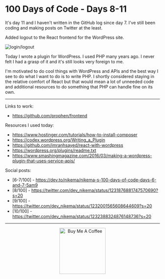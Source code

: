 # 100 Days of Code - Days 8-11 

It's day 11 and I haven't written in the GitHub log since day 7. I've still been coding and making posts on Twitter at the least.

Added logout to the React frontend for the WordPress site.

![login/logout](https://p112.p2.n0.cdn.getcloudapp.com/items/z8uXxxD1/Screen+Recording+2020-02-26+at+11.18+PM.gif)

Today I wrote a plugin for WordPress. I used PHP many years ago. I never felt I had a grasp of it and it's still looks very foreign to me.

I'm motivated to do cool things with WordPress and APIs and the best way I see to do what I want to do is to write PHP. I shortly considered staying in the relative comfort of React but that would mean a lot of unneeded code and additional resources to do something that PHP can handle fine on its own.


*****

Links to work:
- https://github.com/prophen/frontend

Resources I used today:

- https://www.hostinger.com/tutorials/how-to-install-composer
- https://codex.wordpress.org/Writing_a_Plugin
- https://github.com/imranhsayed/react-with-wordpress
- https://wordpress.org/plugins/readme.txt
- https://www.smashingmagazine.com/2016/03/making-a-wordpress-plugin-that-uses-service-apis/


Social posts:
- [6-7/100] - https://dev.to/nikema/nikema-s-100-days-of-code-days-6-and-7-5am9
- [8/100] - https://twitter.com/dev_nikema/status/1231876881747570690?s=20
- [9/100] - https://twitter.com/dev_nikema/status/1232001565608644609?s=20
- [10/100] - https://twitter.com/dev_nikema/status/1232388324876148736?s=20

****

<p align="center"> <a href="https://www.buymeacoffee.com/nikema" target="_blank"><img src="https://cdn.buymeacoffee.com/buttons/default-orange.png" alt="Buy Me A Coffee" width="150px"></a></center></p>